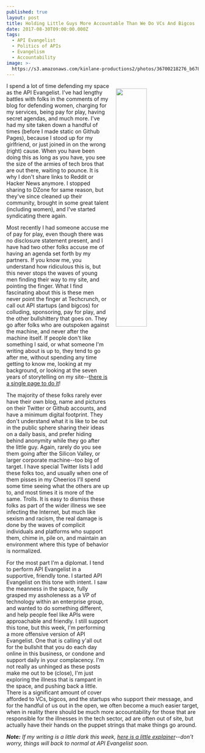 ```yaml
---
published: true
layout: post
title: Holding Little Guys More Accountable Than We Do VCs And Bigcos
date: 2017-08-30T09:00:00.000Z
tags:
  - API Evangelist
  - Politics of APIs
  - Evangelism
  - Accountability
image: >-
  https://s3.amazonaws.com/kinlane-productions2/photos/36700218276_b6782330e1_z.jpg
---
```

<p><img src="https://s3.amazonaws.com/kinlane-productions2/photos/36700218276_b6782330e1_z.jpg" align="right" width="40%" style="padding: 15px;" /></p>I spend a lot of time defending my space as the API Evangelist. I've had lengthy battles with folks in the comments of my blog for defending women, charging for my services, being pay for play, having secret agendas, and much more. I've had my site taken down a handful of times (before I made static on Github Pages), because I stood up for my girlfriend, or just joined in on the wrong (right) cause. When you have been doing this as long as you have, you see the size of the armies of tech bros that are out there, waiting to pounce. It is why I don't share links to Reddit or Hacker News anymore. I stopped sharing to DZone for same reason, but they've since cleaned up their community, brought in some great talent (including women), and I've started syndicating there again.

Most recently I had someone accuse me of pay for play, even though there was no disclosure statement present, and I have had two other folks accuse me of having an agenda set forth by my partners. If you know me, you understand how ridiculous this is, but this never stops the waves of young men finding their way to my site, and pointing the finger. What I find fascinating about this is these men never point the finger at Techcrunch, or call out API startups (and bigcos) for colluding, sponsoring, pay for play, and the other bullshittery that goes on. They go after folks who are outspoken against the machine, and never after the machine itself. If people don't like something I said, or what someone I'm writing about is up to, they tend to go after me, without spending any time getting to know me, looking at my background, or looking at the seven years of storytelling on my site--[there is a single page to do it](http://apievangelist.com/archive/)!

The majority of these folks rarely ever have their own blog, name and pictures on their Twitter or Github accounts, and have a minimum digital footprint. They don't understand what it is like to be out in the public sphere sharing their ideas on a daily basis, and prefer hiding behind anonymity while they go after the little guy. Again, rarely do you see them going after the Silicon Valley, or larger corporate machine--too big of target. I have special Twitter lists I add these folks too, and usually when one of them pisses in my Cheerios I'll spend some time seeing what the others are up to, and most times it is more of the same. Trolls. It is easy to dismiss these folks as part of the wider illness we see infecting the Internet, but much like sexism and racism, the real damage is done by the waves of complicit individuals and platforms who support them, chime in, pile on, and maintain an environment where this type of behavior is normalized.

For the most part I'm a diplomat. I tend to perform API Evangelist in a supportive, friendly tone. I started API Evangelist on this tone with intent. I saw the meanness in the space, fully grasped my assholeness as a VP of technology within an enterprise group, and wanted to do something different, and help people feel like APIs were approachable and friendly. I still support this tone, but this week, I'm performing a more offensive version of API Evangelist. One that is calling y'all out for the bullshit that you do each day online in this business, or condone and support daily in your complacency. I'm not really as unhinged as these posts make me out to be (close), I'm just exploring the illness that is rampant in the space, and pushing back a little. There is a significant amount of cover afforded to VCs, bigcos, and the startups who support their message, and for the handful of us out in the open, we often become a much easier target, when in reality there should be much more accountability for those that are responsible for the illnesses in the tech sector, ad are often out of site, but actually have their hands on the puppet strings that make things go around.

_**Note:** If my writing is a little dark this week, [here is a little explainer](http://apievangelist.com/2017/08/28/api-rant-vs-api-research/)--don't worry, things will back to normal at API Evangelist soon._
